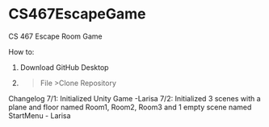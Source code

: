 # CS467EscapeGame
CS 467 Escape Room Game

How to:
1. Download GitHub Desktop
2. >File >Clone Repository

Changelog
7/1: Initialized Unity Game -Larisa
7/2: Initialized 3 scenes with a plane and floor named Room1, Room2, Room3 and 1 empty scene named StartMenu - Larisa
